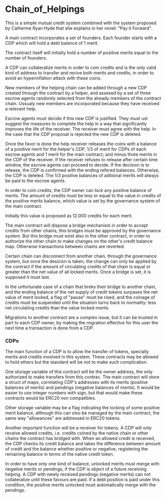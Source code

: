 # Chain_of_Helpings

This is a simple mutual credit system combined with the system proposed by Catherine Ryan Hyde that she explains in her novel: "Pay it Forward".

A main contract incorporates a set of founders. Each founder starts with a CDP which will hold a debt balance of 1 merit.

The contract itself will initially hold a number of positive merits equal to the number of founders.

A CDP can collateralize merits in order to coin credits and is the only valid kind of address to transfer and recive both merits and credits, in order to avoid an hyperinflation attack with these coins.

New members of the helping chain can be added through a new CDP created through the contract by a helper, and assesed by a set of three escrow agents randomly selected from the already members of the contract chain. Ussualy new members are incorporated because they have received a relevant help.

Escrow agents must decide if this new CDP is justified. They must ust suggest the measures to complete the help in a way that significantly improves the life of the receiver. The receiver must agree with the help. In the case that the CDP proposal is rejected the new CDP is deleted.

Once the favor is done the help receiver releases the coins with a balance of a positive merit for the helper's CDP, 1/3 of merit for CDPs of each escrow agents and 1 merit for the main contract; and minus three merits in the CDP of the receiver. If the receiver refuses to release after certain time window, the escrow agents can proceed to decide. If the decision is to release, the CDP is confirmed with the ending refered balances. Otherwise, the CDP is deleted. The 1/3 positive balances of aditional merits will always be paid to the escrow agents.

In order to coin credits, the CDP owner can lock any positive balance of merits. The amount of credits must be less or equal to the value in credits of the positive merits balance, which value is set by the governance system of the main contract.

Initially this value is proposed as 12.000 credits for each merit.

The main contract will dispose a bridge mechanism in order to accept credits from other chains; this bridges must be approved by the governance system. But this bridge must exist also in the other contract, in order to authorize the other chain to make changes on the other's credit balance map. Otherwise transactions between chains are reverted.

Certain chain can disconnect from another chain, through the governance system, but once the desicion is taken, the change can only be applied by the contract if the amount of circulating credits of that chain is equal or greater than the net value of all locked merits.  Once a bridge is set, it is supposed it must last.

In the unfortunate case of a chain that breks their bridge to another chain, and the ending balance of the net supply of credit tokens surpases the net value of merit locked, a flag of "pause" must be rised, and the coinage of credits must be suspended until the situation turns back to normality: less net circulating credits than the value locked merits.

Migrations to another contract are a complex issue, but it can be trusted in part to each CDP owner, by making the migration effective for this user the next time a transaction is done from a CDP.

### CDPs

The main function of a CDP is to allow the transfer of tokens, specially merits and credits involved in this system. These contracts may be allowed to hold ethers but the standard will be not to make such complication.

One storage variable of this contract will be the owner address, the only authorized to make transfers from this contrac. The main contract will store a struct of maps, correlating CDP's addresses with its merits (positive balances of merits) and pendings (negative balances of merits). It would be easier to use integer numbers with sign, but that would make these contracts would be ERC20 non compatibles.

Other storage variable may be a flag indicating the locking of some positive merit balance, although this can olso be managed by the main contract, the same way "allowances" are addressed in ERC20 tokens.

Another important function will be a receiver for tokens. A CDP will only receive allowed credits, i.e. credits coined by the native chain or other chains the contract has bridged with. When an allowed credit is received, the CDP checks its credit balance and takes the difference between amount of credit and the balance whether positive or negative, registering the remaining balance in terms of the native credit token.

In order to have only one kind of balance, unlocked merits must merge with negative merits or pendings, if the CDP is object of a future receiving helping. A CDP with newly received pendings (negative merits) can not collateralize until these favours are paid. If a debt position is paid under this condition, the positive merits unlocked must automatically merge with the pendings.

